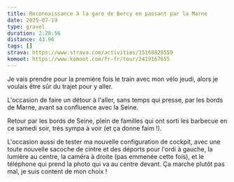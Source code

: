 ```yaml
---
title: Reconnaissance à la gare de Bercy en passant par la Marne
date: 2025-07-19
type: gravel
duration: 2:28:56
distance: 43.96
tags: []
strava: https://www.strava.com/activities/15168828559
komoot: https://www.komoot.com/fr-fr/tour/2419167655
---
```


Je vais prendre pour la première fois le train avec mon vélo jeudi, alors je voulais être sûr du trajet pour y aller.

L'occasion de faire un détour à l'aller, sans temps qui presse, par les bords de Marne, avant sa confluence avec la Seine.

Retour par les bords de Seine, plein de familles qui ont sorti les barbecue en ce samedi soir, très sympa à voir (et ça donne faim !).

L'occasion aussi de tester ma nouvelle configuration de cockpit, avec une toute nouvelle sacoche de cintre et des déports pour l'ordi à gauche, la lumière au centre, la caméra à droite (pas emmenée cette fois), et le téléphone qui prend la photo qui va au centre devant. Ça marche plutôt pas mal, je suis content de mon choix !